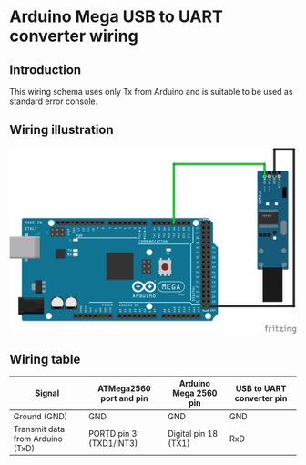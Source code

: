 # Arduino Mega USB to UART converter wiring

## Introduction

This wiring schema uses only Tx from Arduino and is suitable to be used as standard error console.

## Wiring illustration

![arduino-mega-usb-uart-wiring.png](arduino-mega-usb-uart-wiring.png)

## Wiring table

| Signal | ATMega2560 port and pin | Arduino Mega 2560 pin | USB to UART converter pin |
| --- | --- | --- | --- |
| Ground (GND) | GND | GND | GND |
| Transmit data  from Arduino (TxD) | PORTD pin 3 (TXD1/INT3) | Digital pin 18 (TX1) | RxD |


